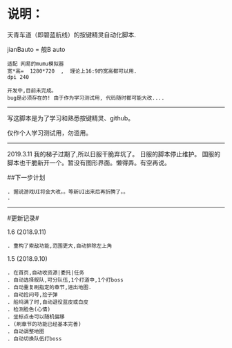 # 说明： 

天青车道（即碧蓝航线）的按键精灵自动化脚本.

jianBauto = 舰B auto

    适配 网易的mumu模拟器 
    宽*高=  1280*720  ,  理论上16:9的宽高都可以用.
    dpi 240

    开发中,目前未完成。
    bug是必须存在的! 由于作为学习测试用, 代码随时都可能大改....

------------------

写这脚本是为了学习和熟悉按键精灵、github。

仅作个人学习测试用，勿滥用。

---------------------

2019.3.11 
我的梯子过期了,所以日服干脆弃坑了。 日服的脚本停止维护。
国服的脚本也干脆新开一个。暂没有图形界面。懒得弄。有空再说。










##下一步计划
    
    . 据说游戏UI将会大改。。等新UI出来后再折腾了。。
    . 
    
----
#更新记录#

1.6 (2018.9.11)

    . 重构了索敌功能,范围更大,自动排除左上角

1.5 (2018.9.10)

    . 在首页,自动收资源|委托|任务
    . 自动选择舰队,可分队伍,1个打道中,1个打boss
    . 自动重复刷指定的章节,进出地图.
    . 自动捡问号,捡子弹
    . 船坞满了时,自动退役蓝皮或白皮
    . 检测脸色(心情)
    . 坐标点击可以随机偏移
    . (刷章节的功能已经基本完善)
    . 自动调整地图
    . 自动切换队伍打boss






